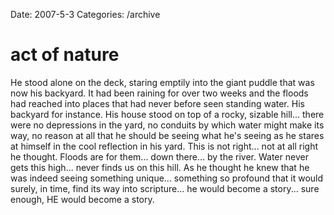 Date: 2007-5-3
Categories: /archive

# act of nature

He stood alone on the deck, staring emptily into the giant puddle that was now his backyard.  It had been raining for over two weeks and the floods had reached into places that had never before seen standing water.  His backyard for instance.  His house stood on top of a rocky, sizable hill... there were no depressions in the yard, no conduits by which water might make its way, no reason at all that he should be seeing what he's seeing as he stares at himself in the cool reflection in his yard.  This is not right... not at all right he thought.  Floods are for them... down there... by the river.  Water never gets this high... never finds us on this hill.  As he thought he knew that he was indeed seeing something unique... something so profound that it would surely, in time, find its way into scripture... he would become a story... sure enough, HE would become a story.
